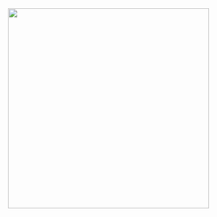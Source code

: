 <div id="header" align="center">
  <img src="https://media.giphy.com/media/077i6AULCXc0FKTj9s/giphy.gif?cid=ecf05e47r3h36eln8bjh6kj8pesn9kt5q85up66ru2vxsndx&ep=v1_gifs_search&rid=giphy.gif&ct=g" width="400" length="500"/>
</div>
